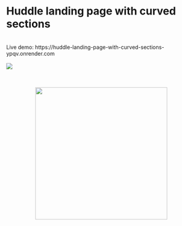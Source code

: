 # Huddle landing page with curved sections

<br>
Live demo: https://huddle-landing-page-with-curved-sections-ypqv.onrender.com
<br>
<br>
<img src="https://github.com/FlavioAlfonzetti/huddle-landing-page-with-curved-sections-master/assets/107587774/3529ea5d-6200-4e74-8c1b-87e8c73af11e">
<br>
<br>
<br>
<p align="center">
  <img src="https://github.com/FlavioAlfonzetti/huddle-landing-page-with-curved-sections-master/assets/107587774/ac856620-e55e-4a8a-b53e-710d9fad3100" | width="350px">
</p>
